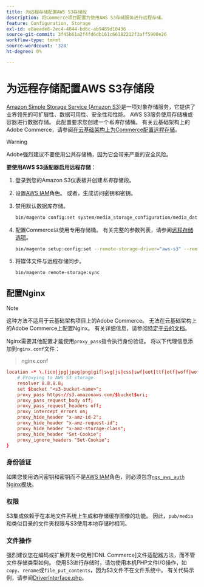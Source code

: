 ```yaml
---
title: 为远程存储配置AWS S3存储段
description: 将Commerce项目配置为使用AWS S3存储服务进行远程存储。
feature: Configuration, Storage
exl-id: e8aeade8-2ec4-4844-bd6c-ab9489d10436
source-git-commit: 3f45b61a2f4fd6db161c66182212f3aff5900e26
workflow-type: tm+mt
source-wordcount: '328'
ht-degree: 0%

---
```


# 为远程存储配置AWS S3存储段

[Amazon Simple Storage Service (Amazon S3)][AWS S3]是一项对象存储服务，它提供了业界领先的可扩展性、数据可用性、安全性和性能。 AWS S3服务使用存储桶或容器进行数据存储。 此配置要求您创建一个&#x200B;_私有_&#x200B;存储桶。 有关云基础架构上的Adobe Commerce，请参阅[在云基础架构上为Commerce配置远程存储](cloud-support.md)。

>[!WARNING]
>
>Adobe强烈建议不要使用公共存储桶，因为它会带来严重的安全风险。

**要使用AWS S3适配器启用远程存储**：

1. 登录到您的Amazon S3仪表板并创建&#x200B;_私有_&#x200B;存储段。

1. 设置[AWS IAM]角色。 或者，生成访问密钥和密钥。

1. 禁用默认数据库存储。

   ```bash
   bin/magento config:set system/media_storage_configuration/media_database 0
   ```

1. 配置Commerce以使用专用存储桶。 有关完整的参数列表，请参阅[远程存储选项](remote-storage.md#remote-storage-options)。

   ```bash
   bin/magento setup:config:set --remote-storage-driver="aws-s3" --remote-storage-bucket="<bucket-name>" --remote-storage-region="<region-name>" --remote-storage-prefix="<optional-prefix>" --remote-storage-key=<optional-access-key> --remote-storage-secret=<optional-secret-key> -n
   ```

1. 将媒体文件与远程存储同步。

   ```bash
   bin/magento remote-storage:sync
   ```

## 配置Nginx

>[!NOTE]
>
>这种方法不适用于云基础架构项目上的Adobe Commerce。 无法在云基础架构上的Adobe Commerce上配置Nginx。 有关详细信息，请参阅[特定于云的文档](cloud-support.md)。

Nginx需要其他配置才能使用`proxy_pass`指令执行身份验证。 将以下代理信息添加到`nginx.conf`文件：

>nginx.conf

```conf
location ~* \.(ico|jpg|jpeg|png|gif|svg|js|css|swf|eot|ttf|otf|woff|woff2)$ {
    # Proxying to AWS S3 storage.
    resolver 8.8.8.8;
    set $bucket "<s3-bucket-name>";
    proxy_pass https://s3.amazonaws.com/$bucket$uri;
    proxy_pass_request_body off;
    proxy_pass_request_headers off;
    proxy_intercept_errors on;
    proxy_hide_header "x-amz-id-2";
    proxy_hide_header "x-amz-request-id";
    proxy_hide_header "x-amz-storage-class";
    proxy_hide_header "Set-Cookie";
    proxy_ignore_headers "Set-Cookie";
}
```

### 身份验证

如果您使用访问密钥和密钥而不是[AWS IAM]角色，则必须包含[`ngx_aws_auth` Nginx模块][ngx repo]。

### 权限

S3集成依赖于在本地文件系统上生成和存储缓存图像的功能。 因此，`pub/media`和类似目录的文件夹权限与S3使用本地存储时相同。

### 文件操作

强烈建议您在编码或扩展开发中使用[!DNL Commerce]文件适配器方法，而不管文件存储类型如何。 使用S3进行存储时，请勿使用本机PHP文件I/O操作，如`copy`、`rename`或`file_put_contents`，因为S3文件不在文件系统中。 有关代码示例，请参阅[DriverInterface.php](https://github.com/magento/magento2/blob/2.4-develop/lib/internal/Magento/Framework/Filesystem/DriverInterface.php#L18)。

<!-- link definitions -->

[AWS S3]: https://aws.amazon.com/s3
[AWS IAM]: https://aws.amazon.com/iam/
[ngx repo]: https://github.com/anomalizer/ngx_aws_auth
